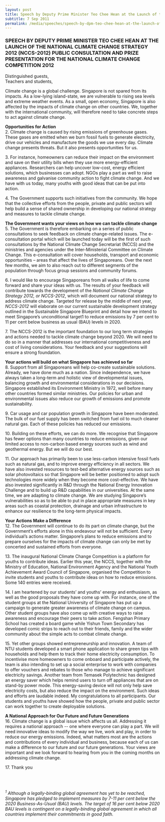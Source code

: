 ```yaml
---
layout: post
title: Speech by Deputy Prime Minister Teo Chee Hean at the Launch of the National Climate Change Strategy 2012 (NCCS-2012) Public Consultation and Prize Presentation for the National Climate Change Competition 2012
subtitle: 7 Sep 2011
permalink: /media/speeches/speech-by-dpm-teo-chee-hean-at-the-launch-of-the-national-climate-change-strategy-2012-(nccs-2012)
---
```


### SPEECH BY DEPUTY PRIME MINISTER TEO CHEE HEAN AT THE LAUNCH OF THE NATIONAL CLIMATE CHANGE STRATEGY 2012 (NCCS-2012) PUBLIC CONSULTATION AND PRIZE PRESENTATION FOR THE NATIONAL CLIMATE CHANGE COMPETITION 2012

Distinguished guests,  
Teachers and students,

Climate change is a global challenge. Singapore is not spared from its impacts. As a low-lying island-state, we are vulnerable to rising sea levels and extreme weather events. As a small, open economy, Singapore is also affected by the impacts of climate change on other countries. We, together with the international community, will therefore need to take concrete steps to act against climate change.

**Opportunities for Action**  
2.&nbsp;Climate change is caused by rising emissions of greenhouse gases. These gases are emitted when we burn fossil fuels to generate electricity, drive our vehicles and manufacture the goods we use every day. Climate change presents threats. But it also presents opportunities for us.

3.&nbsp;For instance, homeowners can reduce their impact on the environment and save on their utility bills when they use more energy-efficient appliances. Researchers can help uncover low-cost, energy efficient solutions, which businesses can adopt. NGOs play a part as well to raise awareness and galvanise community action to fight climate change. And we have with us today, many youths with good ideas that can be put into action.

4.&nbsp;The Government supports such initiatives from the community. We hope that the collective efforts from the people, private and public sectors will help build a sense of shared ownership in developing our national strategy and measures to tackle climate change.

**The Government wants your views on how we can tackle climate change**  
5.&nbsp;The Government is therefore embarking on a series of public consultations to seek feedback on climate change-related issues. The e-consultation portal which will be launched today will be the first of such consultations by the National Climate Change Secretariat (NCCS) and the ministries and agencies under the Inter-Ministerial Committee on Climate Change. This e-consultation will cover households, transport and economic opportunities – areas that affect the lives of Singaporeans. Over the next few months, we aim to also reach out to different segments of the population through focus group sessions and community forums.

6.&nbsp;I would like to encourage Singaporeans from all walks of life to come forward and share your ideas with us. The results of your feedback will contribute towards the development of the *National Climate Change Strategy 2012, or NCCS-2012*, which will document our national strategy to address climate change. Targeted for release by the middle of next year, *NCCS-2012* will elaborate on our current sustainable development strategy outlined in the Sustainable Singapore Blueprint and detail how we intend to meet Singapore’s unconditional target1 to reduce emissions by 7 per cent to 11 per cent below business as usual (BAU) levels in 2020.

7.&nbsp;The NCCS-2012 is the important foundation to our long term strategies and actions needed to tackle climate change beyond 2020. We will need to do so in a manner that addresses our international competitiveness and cost of living considerations. Your feedback and your suggestions will ensure a strong foundation.

**Your actions will build on what Singapore has achieved so far**  
8.&nbsp;Support from all Singaporeans will help co-create sustainable solutions. Already, we have done much as a nation. Since independence, we have always taken a long-term and holistic view of developmental issues, balancing growth and environmental considerations in our decisions. Singapore established its Environment Ministry in 1972, well before many other countries formed similar ministries. Our policies for urban and environmental issues also reduce our growth of emissions and promote sustainability.

9.&nbsp;Car usage and car population growth in Singapore have been moderated. The bulk of our fuel supply has been switched from fuel oil to much cleaner natural gas. Each of these policies has reduced our emissions.

10.&nbsp;Building on these efforts, we can do more. We recognise that Singapore has fewer options than many countries to reduce emissions, given our limited access to non-carbon based energy sources such as wind and geothermal energy. But we will do our best.

11.&nbsp;Our approach has primarily been to use less-carbon intensive fossil fuels such as natural gas, and to improve energy efficiency in all sectors. We have also invested resources to test-bed alternative energy sources such as solar photovoltaics so that Singapore will be better positioned to adopt such technologies more widely when they become more cost-effective. We have also invested significantly in R&D through the National Energy Innovation Challenge and to build up R&D capabilities in our universities. At the same time, we are adapting to climate change. We are studying Singapore’s vulnerabilities so as to be able to put in place appropriate measures in key areas such as coastal protection, drainage and urban infrastructure to enhance our resilience to the long-term physical impacts.

**Your Actions Make a Difference**  
12.&nbsp;The Government will continue to do its part on climate change, but the Government’s efforts alone in this endeavour will not be sufficient. Every individual’s actions matter. Singapore’s plans to reduce emissions and to prepare ourselves for the impacts of climate change can only be met by concerted and sustained efforts from everyone.

13.&nbsp;The inaugural National Climate Change Competition is a platform for youths to contribute ideas. Earlier this year, the NCCS, together with the Ministry of Education, National Environment Agency and the National Youth Achievement Award Council of Singapore, organised the Competition to invite students and youths to contribute ideas on how to reduce emissions. Some 140 entries were received.

14.&nbsp;I am heartened by our students’ and youths’ energy and enthusiasm, as well as the good proposals they have come up with. For instance, one of the student groups at the National University of Singapore has put up a campaign to generate greater awareness of climate change on campus. Other student groups have also come up with creative ways to raise awareness and encourage their peers to take action. Fengshan Primary School has created a board game while Yishun Town Secondary has developed comic strips to reach out to their friends, family and the wider community about the simple acts to combat climate change.

15.&nbsp;Yet other groups showed entrepreneurship and innovation. A team of NTU students developed a smart phone application to share green tips with households and help them to track their home electricity consumption. To incentivise more homeowners to come onboard and participate actively, the team is also intending to set up a social enterprise to work with companies to offer vouchers and rebates to those who manage to achieve significant electricity savings. Another team from Temasek Polytechnic has designed an energy saver which helps remind users to turn off appliances that are on stand-by power mode. This energy-saving device will not only help save electricity costs, but also reduce the impact on the environment. Such ideas and efforts are laudable indeed. My congratulations to all participants. Our students and youths have showed how the people, private and public sector can work together to create deployable solutions.


**A National Approach for Our Future and Future Generations**  
16.&nbsp;Climate change is a global issue which affects us all. Addressing it requires a national approach -- one where everyone can play a part. We will need innovative ideas to modify the way we live, work and play, in order to reduce our energy emissions. Indeed, what matters most are the actions and contributions of every individual and business, because each of us can make a difference to our future and our future generations. Your views are important and we look forward to hearing from you in the coming months on addressing climate change.

17.&nbsp;Thank you  
<br><br><br>




*<sup>1</sup> Although a legally-binding global agreement has yet to be reached, Singapore has pledged to implement measures by 7-11 per cent below the 2020 Business-As-Usual (BAU) levels. The target of 16 per cent below 2020 BAU levels is contingent on a legally-binding global agreement in which all countries implement their commitments in good faith.*

